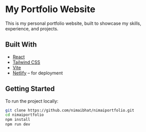 # My Portfolio Website

This is my personal portfolio website, built to showcase my skills, experience, and projects.

## Built With

- [React](https://reactjs.org/)
- [Tailwind CSS](https://tailwindcss.com/)
- [Vite](https://vitejs.dev/)
- [Netlify](https://www.netlify.com/) – for deployment

## Getting Started

To run the project locally:

```bash
git clone https://github.com/nimaibhat/nimaiportfolio.git
cd nimaiportfolio
npm install
npm run dev
